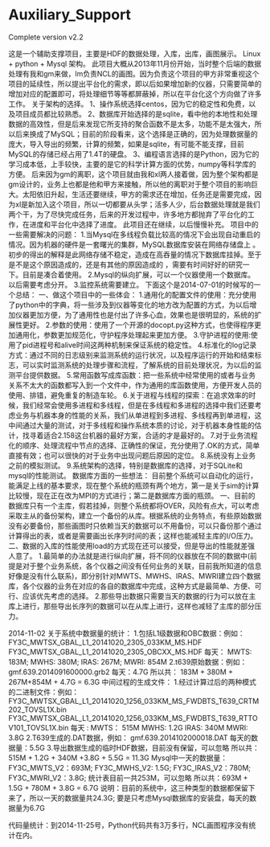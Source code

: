 # Auxiliary_Support
Complete version v2.2

这是一个辅助支撑项目，主要是HDF的数据处理，入库，出库，画图展示。 Linux + python + Mysql 架构。
此项目大概从2013年11月份开始，当时整个后端的数据处理有我和gm来做，lm负责NCL的画图。因为负责这个项目的甲方非常重视这个项目的延续性，所以提出平台化的需求，即以后如果增加新的仪器，只需要简单的增加对应的配置即可，将处理细节等等都屏蔽掉，所以在平台化这个方向做了许多工作。
关于架构的选择。
1、操作系统选择centos，因为它的稳定性和免费，以及项目成员都比较熟悉。
2、数据库开始选择的是sqlite，看中他的本地性和处理数据的高效性，但是后来发现它所支持的聚合函数不是太多，功能不是太强大，所以后来换成了MySQL；目前的阶段看来，这个选择是正确的，因为处理数据量的庞大，导入导出的频繁，计算的频繁，如果是sqlite，有可能不能支撑，目前MySQL的存储已经占用了1.4T的硬盘。
3、编程语言选择的是Python，因为它的学习成本低，上手较快，主要的是它的科学计算方面的优势，numpy等科学库的方便。
后来因为gm的离职，这个项目就由我和xl两人接着做，因为整个架构都是gm设计的，业务上也都是他和甲方来接触，所以他的离职对于整个项目的影响巨大。太阳依旧升起，生活还要继续，甲方的需求还在增加，任务还是需要完成，因为xl是新加入这个项目，所以一切都要从头学；活多人少，后台数据处理就是我们两个干，为了尽快完成任务，后来的开发过程中，许多地方都抛弃了平台化的工作，在进度和平台化中选择了进度。 此项目还在继续，以后慢慢补充。
项目中的一些需要解决的问题：
1.当Mysql在多线程负载比较高的情况下会出现自动重启的情况。因为机器的硬件是一套曙光的集群，MySQL数据库安装在网络存储盘上 。初步的得出的解释是此网络存储不稳定，造成在高吞量的情况下数据库挂掉。至于是不是这个原因造成的，还是有其他的原因造成的 ，需要有时间好好的研究一下。目前是凑合着使用。 
2.Mysql的纵向扩展，可以一个仪器使用一个数据库。以后需要考虑分开。
3.监控系统需要建立。
下面这个是2014-07-01的时候写的一个总结：
一、做这个项目中的一些体会：
1.通用化的配置文件的使用：充分使用了python中的字典，将一些涉及到仪器等变化的地方改为配置的方式，为以后增加仪器更加方便，为了通用性也是付出了许多心血，效果也是很明显的，系统的扩展性更好。
2.参数的使用：使用了一个开源的docopt.py这种方式，也使得程序更加通用化，参数更加规范化，守护程序处理起来更加方便。
3.守护进程的使用:使用了pid进程号和alive时间这两种机制来保证系统的稳定性。
4.标准化的log记录方式：通过不同的日志级别来监测系统的运行状况，以及程序运行的开始和结束标志，可以实时监测系统的处理步骤和流程，了解系统的目前处理状况，为以后的监测平台提供数据。
5.常用函数写成库函数：把一些系统中经常使用的或者与业务关系不太大的函数都写入到一个文件中，作为通用的库函数使用，方便开发人员的使用、排错，避免重复的制造车轮。
6.关于进程与线程的探索：在追求效率的时候，我们经常会使用多进程和多线程，但是在多线程和多进程的选择中我们还要考虑业务与机器本身的性能的关系，我们从单进程到多进程、多线程再到单进程，这中间通过大量的测试，对于多线程和操作系统本质的讨论，对于机器本身性能的估计，找寻着适合2.158这台机器的最好方案，合适的才是最好的。
7.对于业务流程化的顺序、处理流程中节点的选择、正确性的保证，充分使用了.OK的方式，简单直接有效；也可以很快的对于业务中出现问题后原因的定位。
8.系统没有上业务之前的模拟测试。 
9.系统架构的选择，特别是数据库的选择，对于SQLite和mysql的性能测试。
数据库方面的一些想法： 
目前整个系统可以自动化的运行，能满足上线的基本要求，现在整个系统的瓶颈有两个地方，第一是关于sim的计算比较慢，现在正在改为MPI的方式进行；第二是数据库方面的瓶颈。
一、目前的数据库只有一个主库，假若挂掉，则整个系统都将OVER，风险有点大，可以考虑采取主从的备份架构，建立一个备份的从库。根据系统的业务特点，有些原始数据没有必要备份，那些画图时只依赖当天的数据可以不用备份，可以只备份那个通过计算得出的表，或者是需要画出长序列时间的表；这样也能减轻主库的I/O压力。
二、数据的入库的性能使用load的方式现在还可以接受，但是导出的性能就差强人意了。 
1.最简单的办法就是进行纵向扩展，将不同的仪器放在不同的数据中(前提是对于整个业务系统，各个仪器之间没有任何业务的关联，目前我所知道的信息好像是没有什么联系)，即分别针对MWTS、MWHS、IRAS、MWRI建立四个数据库，各个仪器的业务在对应的各自的数据库中完成，这种方式是最简单、方便、可行、应该优先考虑的选择。 
2.那些导出数据只需要当天的数据的行为可以放在主库上进行，那些导出长序列的数据可以在从库上进行，这样也减轻了主库的部分压力。

2014-11-02 关于系统中数据量的统计：
1.包括L1级数据和OBC数据：例如： FY3C_MWTSX_GBAL_L1_20141020_2305_033KM_MS.HDF FY3C_MWTSX_GBAL_L1_20141020_2305_OBCXX_MS.HDF 
每天： MWTS: 183M; MWHS: 380M; IRAS: 267M; MWRI: 854M 
2.t639原始数据：例如： gmf.639.2014091600000.grb2 
每天：4.7G
所以共： 183M + 380M + 267M+854M + 4.7G = 6.3G
中间过程的生成文件： 1.经过计算过后的两种模式的二进制文件：例如： FY3C_MWTSX_GBAL_L1_20141020_1256_033KM_MS_FWDBTS_T639_CRTM202_TOVSL1X.bin FY3C_MWTSX_GBAL_L1_20141020_1256_033KM_MS_FWDBTS_T639_RTTOV101_TOVSL1X.bin 
每天 : MWTS： 515M MWHS: 1.2G IRAS: 340M MWRI: 3.8G 
2.T639生成的.DAT数据，例如： gmf.639.2014102000018.DAT 每天的数据量：5.5G 
3.导出数据生成的临时HDF数据，目前没有保留，可以忽略 
所以共：515M + 1.2G + 340M +3.8G + 5.5G = 11.3G
Mysql中一天的数据量： FY3C_MWTS_V2：693M; FY3C_MWHS_V2: 1.5G; FY3C_IRAS_V2：780M; FY3C_MWRI_V2：3.8G; 统计表目前一共253M，可以忽略 所以共：693M + 1.5G + 780M + 3.8G = 6.7G
说明：目前的系统中，这三种类型的数据都保留下来了，所以一天的数据量共24.3G; 要是只考虑Mysql数据库的安装盘，每天的数据量为6.7G

代码量统计：到2014-11-25号，Python代码共有3万多行，NCL画图程序没有统计在内。
